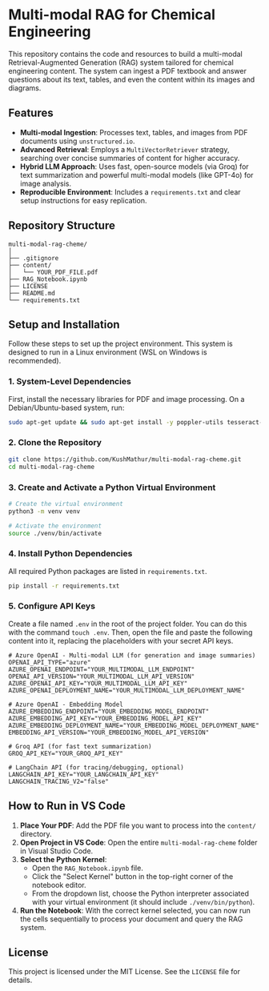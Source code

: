 # Multi-modal RAG for Chemical Engineering

This repository contains the code and resources to build a multi-modal Retrieval-Augmented Generation (RAG) system tailored for chemical engineering content. The system can ingest a PDF textbook and answer questions about its text, tables, and even the content within its images and diagrams.

## Features

* **Multi-modal Ingestion**: Processes text, tables, and images from PDF documents using `unstructured.io`.
* **Advanced Retrieval**: Employs a `MultiVectorRetriever` strategy, searching over concise summaries of content for higher accuracy.
* **Hybrid LLM Approach**: Uses fast, open-source models (via Groq) for text summarization and powerful multi-modal models (like GPT-4o) for image analysis.
* **Reproducible Environment**: Includes a `requirements.txt` and clear setup instructions for easy replication.

## Repository Structure

```
multi-modal-rag-cheme/
│
├── .gitignore
├── content/
│   └── YOUR_PDF_FILE.pdf
├── RAG_Notebook.ipynb
├── LICENSE
├── README.md
└── requirements.txt
```

## Setup and Installation

Follow these steps to set up the project environment. This system is designed to run in a Linux environment (WSL on Windows is recommended).

### 1. System-Level Dependencies

First, install the necessary libraries for PDF and image processing. On a Debian/Ubuntu-based system, run:

```bash
sudo apt-get update && sudo apt-get install -y poppler-utils tesseract-ocr libmagic-dev
```

### 2. Clone the Repository

```bash
git clone https://github.com/KushMathur/multi-modal-rag-cheme.git
cd multi-modal-rag-cheme
```

### 3. Create and Activate a Python Virtual Environment

```bash
# Create the virtual environment
python3 -m venv venv

# Activate the environment
source ./venv/bin/activate
```

### 4. Install Python Dependencies

All required Python packages are listed in `requirements.txt`.

```bash
pip install -r requirements.txt
```

### 5. Configure API Keys

Create a file named `.env` in the root of the project folder. You can do this with the command `touch .env`. Then, open the file and paste the following content into it, replacing the placeholders with your secret API keys.

```
# Azure OpenAI - Multi-modal LLM (for generation and image summaries)
OPENAI_API_TYPE="azure"
AZURE_OPENAI_ENDPOINT="YOUR_MULTIMODAL_LLM_ENDPOINT"
OPENAI_API_VERSION="YOUR_MULTIMODAL_LLM_API_VERSION"
AZURE_OPENAI_API_KEY="YOUR_MULTIMODAL_LLM_API_KEY"
AZURE_OPENAI_DEPLOYMENT_NAME="YOUR_MULTIMODAL_LLM_DEPLOYMENT_NAME"

# Azure OpenAI - Embedding Model
AZURE_EMBEDDING_ENDPOINT="YOUR_EMBEDDING_MODEL_ENDPOINT"
AZURE_EMBEDDING_API_KEY="YOUR_EMBEDDING_MODEL_API_KEY"
AZURE_EMBEDDING_DEPLOYMENT_NAME="YOUR_EMBEDDING_MODEL_DEPLOYMENT_NAME"
EMBEDDING_API_VERSION="YOUR_EMBEDDING_MODEL_API_VERSION"

# Groq API (for fast text summarization)
GROQ_API_KEY="YOUR_GROQ_API_KEY"

# LangChain API (for tracing/debugging, optional)
LANGCHAIN_API_KEY="YOUR_LANGCHAIN_API_KEY"
LANGCHAIN_TRACING_V2="false"
```

## How to Run in VS Code

1.  **Place Your PDF**: Add the PDF file you want to process into the `content/` directory.
2.  **Open Project in VS Code**: Open the entire `multi-modal-rag-cheme` folder in Visual Studio Code.
3.  **Select the Python Kernel**:
    * Open the `RAG_Notebook.ipynb` file.
    * Click the "Select Kernel" button in the top-right corner of the notebook editor.
    * From the dropdown list, choose the Python interpreter associated with your virtual environment (it should include `./venv/bin/python`).
4.  **Run the Notebook**: With the correct kernel selected, you can now run the cells sequentially to process your document and query the RAG system.

## License

This project is licensed under the MIT License. See the `LICENSE` file for details.
